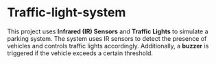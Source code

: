 # Traffic-light-system
This project uses **Infrared (IR) Sensors** and **Traffic Lights** to simulate a parking system. The system uses IR sensors to detect the presence of vehicles and controls traffic lights accordingly. Additionally, a **buzzer** is triggered if the vehicle exceeds a certain threshold.
